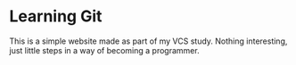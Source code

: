 # Learning Git

This is a simple website made as part of my VCS study. Nothing interesting, just little steps in a way of becoming a programmer.

